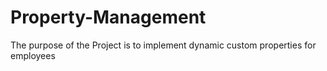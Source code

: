 # Property-Management
The purpose of the Project is to implement dynamic custom properties for employees
